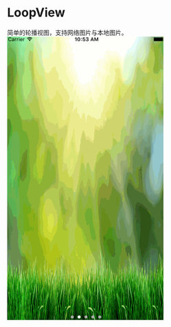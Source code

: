 # LoopView
简单的轮播视图，支持网络图片与本地图片。
![](https://github.com/ZhaoBinLe/LoopView/blob/master/ZBImageViewPlay/Loop%E6%BC%94%E7%A4%BA.gif?raw=true)
